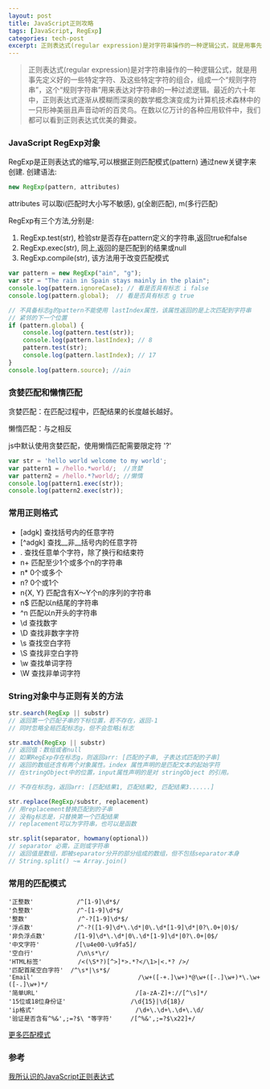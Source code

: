 ```yaml
---
layout: post
title: JavaScript正则攻略
tags: [JavaScript, RegExp]
categories: tech-post
excerpt: 正则表达式(regular expression)是对字符串操作的一种逻辑公式，就是用事先定义好的一些特定字符、及这些特定字符的组合，组成一个“规则字符串”，这个“规则字符串”用来表达对字符串的一种过滤逻辑。最近的六十年中，正则表达式逐渐从模糊而深奥的数学概念演变成为计算机技术森林中的一只形神美丽且声音动听的百灵鸟。在数以亿万计的各种应用软件中，我们都可以看到正则表达式优美的舞姿。
---
```

> 正则表达式(regular expression)是对字符串操作的一种逻辑公式，就是用事先定义好的一些特定字符、及这些特定字符的组合，组成一个“规则字符串”，这个“规则字符串”用来表达对字符串的一种过滤逻辑。最近的六十年中，正则表达式逐渐从模糊而深奥的数学概念演变成为计算机技术森林中的一只形神美丽且声音动听的百灵鸟。在数以亿万计的各种应用软件中，我们都可以看到正则表达式优美的舞姿。

### JavaScript RegExp对象
RegExp是正则表达式的缩写,可以根据正则匹配模式(pattern) 通过new关键字来创建.
创建语法:

~~~javascript
new RegExp(pattern, attributes)
~~~

attributes 可以取i(匹配时大小写不敏感), g(全剧匹配), m(多行匹配)

RegExp有三个方法,分别是:

1. RegExp.test(str), 检验str是否存在pattern定义的字符串,返回true和false
2. RegExp.exec(str), 同上,返回的是匹配到的结果或null
3. RegExp.compile(str), 该方法用于改变匹配模式

~~~javascript
var pattern = new RegExp("ain", "g");
var str = "The rain in Spain stays mainly in the plain";
console.log(pattern.ignoreCase); // 看是否具有标志 i false
console.log(pattern.global);  // 看是否具有标志 g true

// 不具备标志g的pattern不能使用 lastIndex属性，该属性返回的是上次匹配到字符串
// 紧邻的下一个位置
if (pattern.global) {
    console.log(pattern.test(str));
    console.log(pattern.lastIndex); // 8
    pattern.test(str);
    console.log(pattern.lastIndex); // 17
}
console.log(pattern.source); //ain
~~~

### 贪婪匹配和懒惰匹配
贪婪匹配：在匹配过程中，匹配结果的长度越长越好。

懒惰匹配：与之相反

js中默认使用贪婪匹配，使用懒惰匹配需要限定符 '?'

~~~javascript
var str = 'hello world welcome to my world';
var pattern1 = /hello.*world/;  //贪婪
var pattern2 = /hello.*?world/; //懒惰
console.log(pattern1.exec(str));
console.log(pattern2.exec(str));
~~~

### 常用正则格式
- [adgk]            查找括号内的任意字符
- [^adgk]           查找__非__括号内的任意字符
- .                 查找任意单个字符，除了换行和结束符
- n+                匹配至少1个或多个n的字符串
- n*                0个或多个
- n?                0个或1个
- n{X, Y}           匹配含有X～Y个n的序列的字符串
- n$                匹配以n结尾的字符串
- ^n                匹配以n开头的字符串
- \d                查找数字
- \D                查找非数字字符
- \s                查找空白字符
- \S                查找非空白字符
- \w                查找单词字符
- \W                查找非单词字符

### String对象中与正则有关的方法

~~~javascript
str.search(RegExp || substr)
// 返回第一个匹配子串的下标位置，若不存在，返回-1
// 同时忽略全局匹配标志g，但不会忽略i标志

str.match(RegExp || substr)
// 返回值：数组或者null
// 如果RegExp存在标志g，则返回arr: [匹配的子串, 子表达式匹配的子串]
// 返回的数组还含有两个对象属性。index 属性声明的是匹配文本的起始字符
// 在stringObject中的位置，input属性声明的是对 stringObject 的引用。

// 不存在标志g，返回arr: [匹配结果1, 匹配结果2, 匹配结果3......]

str.replace(RegExp/substr, replacement)
// 用replacement替换匹配到的子串
// 没有g标志是，只替换第一个匹配结果
// replacement可以为字符串，也可以是函数

str.split(separator, howmany(optional))
// separator 必需，正则或字符串
// 返回值是数组，即被separator分开的部分组成的数组，但不包括separator本身
// String.split() ~= Array.join()
~~~

### 常用的匹配模式

~~~
'正整数'            /^[1-9]\d*$/
'负整数'            /^-[1-9]\d*$/
'整数'              /^-?[1-9]\d*$/
'浮点数'            /^-?([1-9]\d*\.\d*|0\.\d*[1-9]\d*|0?\.0+|0)$/
'非负浮点数'        /[1-9]\d*\.\d*|0\.\d*[1-9]\d*|0?\.0+|0$/
'中文字符'          /[\u4e00-\u9fa5]/
'空白行'            /\n\s*\r/
'HTML标签'          /<(\S*?)[^>]*>.*?</\1>|<.*? />/
'匹配首尾空白字符'  /^\s*|\s*$/
'Email'                             /\w+([-+.]\w+)*@\w+([-.]\w+)*\.\w+([-.]\w+)*/
'简单URL'                           /[a-zA-Z]+://[^\s]*/
'15位或18位身份证'                  /\d{15}|\d{18}/
'ip格式'                            /\d+\.\d+\.\d+\.\d/
'验证是否含有^%&',;=?$\ "等字符'     /[^%&',;=?$\x22]+/
~~~

[更多匹配模式](http://www.codefans.net/articles/915.shtml)

### 参考
[我所认识的JavaScript正则表达式](http://www.php100.com/html/it/biancheng/2015/0320/8825.html)
